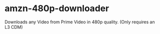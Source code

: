 # amzn-480p-downloader
Downloads any Video from Prime Video in 480p quality. (Only requires an L3 CDM)
